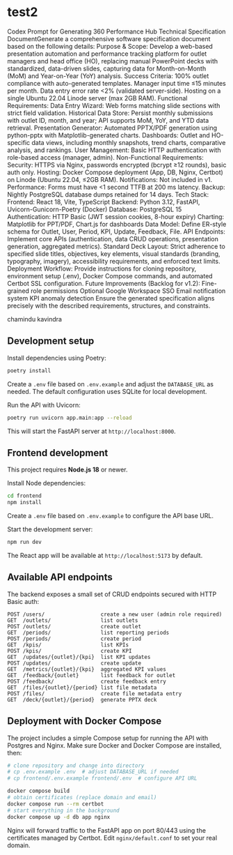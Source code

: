 # test2
Codex Prompt for Generating 360 Performance Hub Technical Specification DocumentGenerate a comprehensive software specification document based on the following details:
Purpose & Scope:
Develop a web-based presentation automation and performance tracking platform for outlet managers and head office (HO), replacing manual PowerPoint decks with standardized, data-driven slides, capturing data for Month-on-Month (MoM) and Year-on-Year (YoY) analysis.
Success Criteria:
100% outlet compliance with auto-generated templates.
Manager input time ≤15 minutes per month.
Data entry error rate <2% (validated server-side).
Hosting on a single Ubuntu 22.04 Linode server (max 2GB RAM).
Functional Requirements:
Data Entry Wizard: Web forms matching slide sections with strict field validation.
Historical Data Store: Persist monthly submissions with outlet ID, month, and year; API supports MoM, YoY, and YTD data retrieval.
Presentation Generator: Automated PPTX/PDF generation using python-pptx with Matplotlib-generated charts.
Dashboards: Outlet and HO-specific data views, including monthly snapshots, trend charts, comparative analysis, and rankings.
User Management: Basic HTTP authentication with role-based access (manager, admin).
Non-Functional Requirements:
Security: HTTPS via Nginx, passwords encrypted (bcrypt ≥12 rounds), basic auth only.
Hosting: Docker Compose deployment (App, DB, Nginx, Certbot) on Linode (Ubuntu 22.04, ≤2GB RAM).
Notifications: Not included in v1.
Performance: Forms must have <1 second TTFB at 200 ms latency.
Backup: Nightly PostgreSQL database dumps retained for 14 days.
Tech Stack:
Frontend: React 18, Vite, TypeScript
Backend: Python 3.12, FastAPI, Uvicorn-Gunicorn-Poetry (Docker)
Database: PostgreSQL 15
Authentication: HTTP Basic (JWT session cookies, 8-hour expiry)
Charting: Matplotlib for PPT/PDF, Chart.js for dashboards
Data Model:
Define ER-style schema for Outlet, User, Period, KPI, Update, Feedback, File.
API Endpoints:
Implement core APIs (authentication, data CRUD operations, presentation generation, aggregated metrics).
Standard Deck Layout:
Strict adherence to specified slide titles, objectives, key elements, visual standards (branding, typography, imagery), accessibility requirements, and enforced text limits.
Deployment Workflow:
Provide instructions for cloning repository, environment setup (.env), Docker Compose commands, and automated Certbot SSL configuration.
Future Improvements (Backlog for v1.2):
Fine-grained role permissions
Optional Google Workspace SSO
Email notification system
KPI anomaly detection
Ensure the generated specification aligns precisely with the described requirements, structures, and constraints.

chamindu kavindra

## Development setup

Install dependencies using Poetry:

```bash
poetry install
```

Create a `.env` file based on `.env.example` and adjust the `DATABASE_URL` as needed. The default configuration uses SQLite for local development.

Run the API with Uvicorn:

```bash
poetry run uvicorn app.main:app --reload
```

This will start the FastAPI server at `http://localhost:8000`.

## Frontend development

This project requires **Node.js 18** or newer.

Install Node dependencies:

```bash
cd frontend
npm install
```

Create a `.env` file based on `.env.example` to configure the API base URL.

Start the development server:

```bash
npm run dev
```

The React app will be available at `http://localhost:5173` by default.

## Available API endpoints

The backend exposes a small set of CRUD endpoints secured with HTTP Basic auth:

```
POST /users/                  create a new user (admin role required)
GET  /outlets/                list outlets
POST /outlets/                create outlet
GET  /periods/                list reporting periods
POST /periods/                create period
GET  /kpis/                   list KPIs
POST /kpis/                   create KPI
GET  /updates/{outlet}/{kpi}  list KPI updates
POST /updates/                create update
GET  /metrics/{outlet}/{kpi}  aggregated KPI values
GET  /feedback/{outlet}       list feedback for outlet
POST /feedback/               create feedback entry
GET  /files/{outlet}/{period} list file metadata
POST /files/                  create file metadata entry
GET  /deck/{outlet}/{period}  generate PPTX deck
```

## Deployment with Docker Compose

The project includes a simple Compose setup for running the API with Postgres and Nginx.
Make sure Docker and Docker Compose are installed, then:

```bash
# clone repository and change into directory
# cp .env.example .env  # adjust DATABASE_URL if needed
# cp frontend/.env.example frontend/.env  # configure API URL

docker compose build
# obtain certificates (replace domain and email)
docker compose run --rm certbot
# start everything in the background
docker compose up -d db app nginx
```

Nginx will forward traffic to the FastAPI app on port 80/443 using the certificates
managed by Certbot. Edit `nginx/default.conf` to set your real domain.
